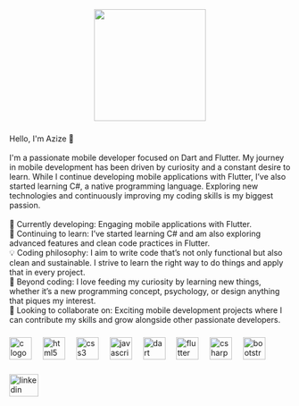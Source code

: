 <div align="center">
  <img height="200" src="https://i.pinimg.com/originals/e1/85/18/e18518c6d24257c6fb02e3c95a862d85.gif"  />
</div>

###

<p align="left">Hello, I'm Azize 👋  <br><br>I'm a passionate mobile developer focused on Dart and Flutter. My journey in mobile development has been driven by curiosity and a constant desire to learn. While I continue developing mobile applications with Flutter, I’ve also started learning C#, a native programming language. Exploring new technologies and continuously improving my coding skills is my biggest passion.<br><br>🚀 Currently developing: Engaging mobile applications with Flutter.  <br>🌱 Continuing to learn: I’ve started learning C# and am also exploring advanced features and clean code practices in Flutter.  <br>💡 Coding philosophy: I aim to write code that’s not only functional but also clean and sustainable. I strive to learn the right way to do things and apply that in every project.  <br>🧠 Beyond coding: I love feeding my curiosity by learning new things, whether it’s a new programming concept, psychology, or design anything that piques my interest.  <br>🤝 Looking to collaborate on: Exciting mobile development projects where I can contribute my skills and grow alongside other passionate developers.</p>

###

<div align="left">
  <img src="https://cdn.jsdelivr.net/gh/devicons/devicon/icons/c/c-original.svg" height="40" alt="c logo"  />
  <img width="12" />
  <img src="https://cdn.jsdelivr.net/gh/devicons/devicon/icons/html5/html5-original.svg" height="40" alt="html5 logo"  />
  <img width="12" />
  <img src="https://cdn.jsdelivr.net/gh/devicons/devicon/icons/css3/css3-original.svg" height="40" alt="css3 logo"  />
  <img width="12" />
  <img src="https://cdn.jsdelivr.net/gh/devicons/devicon/icons/javascript/javascript-original.svg" height="40" alt="javascript logo"  />
  <img width="12" />
  <img src="https://cdn.jsdelivr.net/gh/devicons/devicon/icons/dart/dart-original.svg" height="40" alt="dart logo"  />
  <img width="12" />
  <img src="https://cdn.jsdelivr.net/gh/devicons/devicon/icons/flutter/flutter-original.svg" height="40" alt="flutter logo"  />
  <img width="12" />
  <img src="https://cdn.jsdelivr.net/gh/devicons/devicon/icons/csharp/csharp-original.svg" height="40" alt="csharp logo"  />
  <img width="12" />
  <img src="https://cdn.jsdelivr.net/gh/devicons/devicon/icons/bootstrap/bootstrap-original.svg" height="40" alt="bootstrap logo"  />
</div>

###

<div align="left">
  <a href="https://www.linkedin.com/in/azizedirilik/" target="_blank">
    <img src="https://raw.githubusercontent.com/maurodesouza/profile-readme-generator/master/src/assets/icons/social/linkedin/default.svg" width="52" height="40" alt="linkedin logo"  />
  </a>
</div>

###
